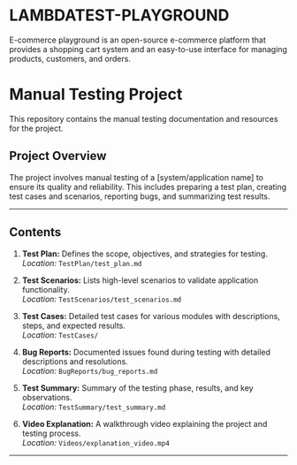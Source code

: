 # LAMBDATEST-PLAYGROUND
E-commerce playground  is an open-source e-commerce platform that provides a shopping cart system and an easy-to-use interface for managing products, customers, and orders. 


# Manual Testing Project

This repository contains the manual testing documentation and resources for the project.

## Project Overview
The project involves manual testing of a [system/application name] to ensure its quality and reliability. This includes preparing a test plan, creating test cases and scenarios, reporting bugs, and summarizing test results.

---

## Contents
1. **Test Plan:** Defines the scope, objectives, and strategies for testing.  
   _Location:_ `TestPlan/test_plan.md`

2. **Test Scenarios:** Lists high-level scenarios to validate application functionality.  
   _Location:_ `TestScenarios/test_scenarios.md`

3. **Test Cases:** Detailed test cases for various modules with descriptions, steps, and expected results.  
   _Location:_ `TestCases/`

4. **Bug Reports:** Documented issues found during testing with detailed descriptions and resolutions.  
   _Location:_ `BugReports/bug_reports.md`

5. **Test Summary:** Summary of the testing phase, results, and key observations.  
   _Location:_ `TestSummary/test_summary.md`

6. **Video Explanation:** A walkthrough video explaining the project and testing process.  
   _Location:_ `Videos/explanation_video.mp4`

---

